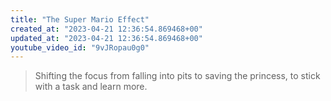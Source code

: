 ```yaml
---
title: "The Super Mario Effect"
created_at: "2023-04-21 12:36:54.869468+00"
updated_at: "2023-04-21 12:36:54.869468+00"
youtube_video_id: "9vJRopau0g0"
---
```

> Shifting the focus from falling into pits to saving the princess, to stick with a task and learn more.
